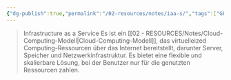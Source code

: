 ```yaml
---
{"dg-publish":true,"permalink":"/02-resources/notes/iaa-s/","tags":["GFN/LF03","GFN/LF09","informatik/netzwerk"],"noteIcon":"","updated":"2025-09-16T11:11:50.000+02:00"}
---
```


>Infrastructure as a Service
>Es ist ein [[02 - RESOURCES/Notes/Cloud-Computing-Modell\|Cloud-Computing-Modell]], das virtuelleized Computing-Ressourcen über das Internet bereitstellt, darunter Server, Speicher und Netzwerkinfrastruktur. Es bietet eine flexible und skalierbare Lösung, bei der Benutzer nur für die genutzten Ressourcen zahlen.